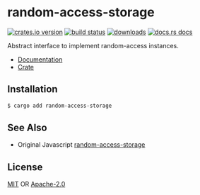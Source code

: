 # random-access-storage
[![crates.io version][1]][2] [![build status][3]][4]
[![downloads][5]][6] [![docs.rs docs][7]][8]

Abstract interface to implement random-access instances.

- [Documentation][8]
- [Crate][2]

## Installation
```sh
$ cargo add random-access-storage
```

## See Also
- Original Javascript [random-access-storage](https://github.com/random-access-storage/random-access-storage)

## License
[MIT](./LICENSE-MIT) OR [Apache-2.0](./LICENSE-APACHE)

[1]: https://img.shields.io/crates/v/random-access-storage.svg?style=flat-square
[2]: https://crates.io/crates/random-access-storage
[3]: https://github.com/datrs/random-access-storage/actions/workflows/ci.yml/badge.svg
[4]: https://github.com/datrs/random-access-storage/actions
[5]: https://img.shields.io/crates/d/random-access-storage.svg?style=flat-square
[6]: https://crates.io/crates/random-access-storage
[7]: https://img.shields.io/badge/docs-latest-blue.svg?style=flat-square
[8]: https://docs.rs/random-access-storage
